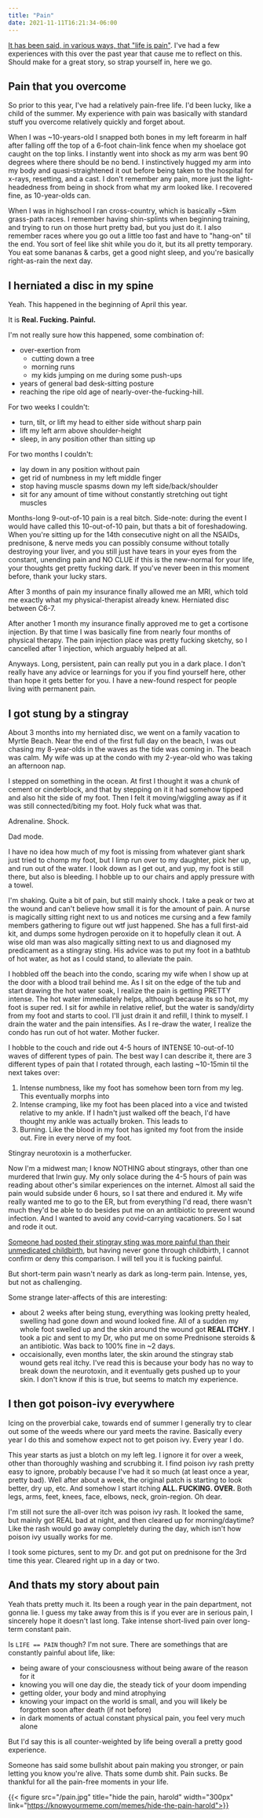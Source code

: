 ```yaml
---
title: "Pain"
date: 2021-11-11T16:21:34-06:00
---
```


[It has been said, in various ways, that "life is pain"](https://www.azquotes.com/quotes/topics/life-is-pain.html).  I've had a few experiences with this over the past year that cause me to reflect on this.  Should make for a great story, so strap yourself in, here we go.

## Pain that you overcome

So prior to this year, I've had a relatively pain-free life.  I'd been lucky, like a child of the summer.  My experience with pain was basically with standard stuff you overcome relatively quickly and forget about.

When I was ~10-years-old I snapped both bones in my left forearm in half after falling off the top of a 6-foot chain-link fence when my shoelace got caught on the top links.  I instantly went into shock as my arm was bent 90 degrees where there should be no bend.  I instinctively hugged my arm into my body and quasi-straightened it out before being taken to the hospital for x-rays, resetting, and a cast.  I don't remember any pain, more just the light-headedness from being in shock from what my arm looked like.  I recovered fine, as 10-year-olds can.

When I was in highschool I ran cross-country, which is basically ~5km grass-path races.  I remember having shin-splints when beginning training, and trying to run on those hurt pretty bad, but you just do it.  I also remember races where you go out a little too fast and have to "hang-on" til the end.  You sort of feel like shit while you do it, but its all pretty temporary.  You eat some bananas & carbs, get a good night sleep, and you're basically right-as-rain the next day.

## I herniated a disc in my spine

Yeah.  This happened in the beginning of April this year.

It is **Real. Fucking. Painful.**  

I'm not really sure how this happened, some combination of:
* over-exertion from 
  * cutting down a tree
  * morning runs
  * my kids jumping on me during some push-ups
* years of general bad desk-sitting posture
* reaching the ripe old age of nearly-over-the-fucking-hill.

For two weeks I couldn't:
* turn, tilt, or lift my head to either side without sharp pain
* lift my left arm above shoulder-height
* sleep, in any position other than sitting up

For two months I couldn't:
* lay down in any position without pain
* get rid of numbness in my left middle finger
* stop having muscle spasms down my left side/back/shoulder
* sit for any amount of time without constantly stretching out tight muscles

Months-long 9-out-of-10 pain is a real bitch.  Side-note: during the event I would have called this 10-out-of-10 pain, but thats a bit of foreshadowing.  When you're sitting up for the 14th consecutive night on all the NSAIDs, prednisone, & nerve meds you can possibly consume without totally destroying your liver, and you still just have tears in your eyes from the constant, unending pain and NO CLUE if this is the new-normal for your life, your thoughts get pretty fucking dark.  If you've never been in this moment before, thank your lucky stars.

After 3 months of pain my insurance finally allowed me an MRI, which told me exactly what my physical-therapist already knew.  Herniated disc between C6-7.

After another 1 month my insurance finally approved me to get a cortisone injection.  By that time I was basically fine from nearly four months of physical therapy.  The pain injection place was pretty fucking sketchy, so I cancelled after 1 injection, which arguably helped at all.

Anyways.  Long, persistent, pain can really put you in a dark place.  I don't really have any advice or learnings for you  if you find yourself here, other than hope it gets better for you.  I have a new-found respect for people living with permanent pain.

## I got stung by a stingray

About 3 months into my herniated disc, we went on a family vacation to Myrtle Beach.  Near the end of the first full day on the beach, I was out chasing my 8-year-olds in the waves as the tide was coming in.  The beach was calm.  My wife was up at the condo with my 2-year-old who was taking an afternoon nap.

I stepped on something in the ocean.  At first I thought it was a chunk of cement or cinderblock, and that by stepping on it it had somehow tipped and also hit the side of my foot.  Then I felt it moving/wiggling away as if it was still connected/biting my foot.  Holy fuck what was that.

Adrenaline.  Shock.  

Dad mode.

I have no idea how much of my foot is missing from whatever giant shark just tried to chomp my foot, but I limp run over to my daughter, pick her up, and run out of the water.  I look down as I get out, and yup, my foot is still there, but also is bleeding.  I hobble up to our chairs and apply pressure with a towel.

I'm shaking.  Quite a bit of pain, but still mainly shock.  I take a peak or two at the wound and can't believe how small it is for the amount of pain.  A nurse is magically sitting right next to us and notices me cursing and a few family members gathering to figure out wtf just happened.  She has a full first-aid kit, and dumps some hydrogen peroxide on it to hopefully clean it out.  A wise old man was also magically sitting next to us and diagnosed my predicament as a stingray sting.  His advice was to put my foot in a bathtub of hot water, as hot as I could stand, to alleviate the pain.

I hobbled off the beach into the condo, scaring my wife when I show up at the door with a blood trail behind me.  As I sit on the edge of the tub and start drawing the hot water soak, I realize the pain is getting PRETTY intense.  The hot water immediately helps, although because its so hot, my foot is super red.  I sit for awhile in relative relief, but the water is sandy/dirty from my foot and starts to cool.  I'll just drain it and refill, I think to myself.  I drain the water and the pain intensifies.  As I re-draw the water, I realize the condo has run out of hot water.  Mother fucker.

I hobble to the couch and ride out 4-5 hours of INTENSE 10-out-of-10 waves of different types of pain.  The best way I can describe it, there are 3 different types of pain that I rotated through, each lasting ~10-15min til the next takes over:
1.  Intense numbness, like my foot has somehow been torn from my leg.  This eventually morphs into
2.  Intense cramping, like my foot has been placed into a vice and twisted relative to my ankle. If I hadn't just walked off the beach, I'd have thought my ankle was actually broken.  This leads to
3.  Burning.  Like the blood in my foot has ignited my foot from the inside out.  Fire in every nerve of my foot.

Stingray neurotoxin is a motherfucker.

Now I'm a midwest man; I know NOTHING about stingrays, other than one murdered that Irwin guy.  My only solace during the 4-5 hours of pain was reading about other's similar experiences on the internet.  Almost all said the pain would subside under 6 hours, so I sat there and endured it.  My wife really wanted me to go to the ER, but from everything I'd read, there wasn't much they'd be able to do besides put me on an antibiotic to prevent wound infection.  And I wanted to avoid any covid-carrying vacationers.  So I sat and rode it out.

[Someone had posted their stingray sting was more painful than their unmedicated childbirth](https://comments.emedicinehealth.com/stingray_injury/viewer-comments_em-894.htm), but having never gone through childbirth, I cannot confirm or deny this comparison.  I will tell you it is fucking painful.

But short-term pain wasn't nearly as dark as long-term pain.  Intense, yes, but not as challenging.

Some strange later-affects of this are interesting:
* about 2 weeks after being stung, everything was looking pretty healed, swelling had gone down and wound looked fine.  All of a sudden my whole foot swelled up and the skin around the wound got **REAL ITCHY**.  I took a pic and sent to my Dr, who put me on some Prednisone steroids & an antibiotic.  Was back to 100% fine in ~2 days.
* occaisionally, even months later, the skin around the stingray stab wound gets real itchy.  I've read this is because your body has no way to break down the neurotoxin, and it eventually gets pushed up to your skin.  I don't know if this is true, but seems to match my experience.

## I then got poison-ivy everywhere

Icing on the proverbial cake, towards end of summer I generally try to clear out some of the weeds where our yard meets the ravine.  Basically every year I do this and somehow expect not to get poison ivy.  Every year I do.

This year starts as just a blotch on my left leg.  I ignore it for over a week, other than thoroughly washing and scrubbing it.  I find poison ivy rash pretty easy to ignore, probably because I've had it so much (at least once a year, pretty bad).  Well after about a week, the original patch is starting to look better, dry up, etc.  And somehow I start itching **ALL. FUCKING. OVER.**  Both legs, arms, feet, knees, face, elbows, neck, groin-region.  Oh dear.

I'm still not sure the all-over itch was poison ivy rash.  It looked the same, but mainly got REAL bad at night, and then cleared up for morning/daytime?  Like the rash would go away completely during the day, which isn't how poison ivy usually works for me. 

I took some pictures, sent to my Dr. and got put on prednisone for the 3rd time this year.  Cleared right up in a day or two.

## And thats my story about pain

Yeah thats pretty much it.  Its been a rough year in the pain department, not gonna lie.  I guess my take away from this is if you ever are in serious pain, I sincerely hope it doesn't last long.  Take intense short-lived pain over long-term constant pain.

Is `LIFE == PAIN` though?  I'm not sure.  There are somethings that are constantly painful about life, like:
* being aware of your consciousness without being aware of the reason for it
* knowing you will one day die, the steady tick of your doom impending
* getting older, your body and mind atrophying
* knowing your impact on the world is small, and you will likely be forgotten soon after death (if not before)
* in dark moments of actual constant physical pain, you feel very much alone

But I'd say this is all counter-weighted by life being overall a pretty good experience.

Someone has said some bullshit about pain making you stronger, or pain letting you know you're alive.  Thats some dumb shit.  Pain sucks.  Be thankful for all the pain-free moments in your life.

{{< figure src="/pain.jpg" title="hide the pain, harold" width="300px" link="https://knowyourmeme.com/memes/hide-the-pain-harold">}}